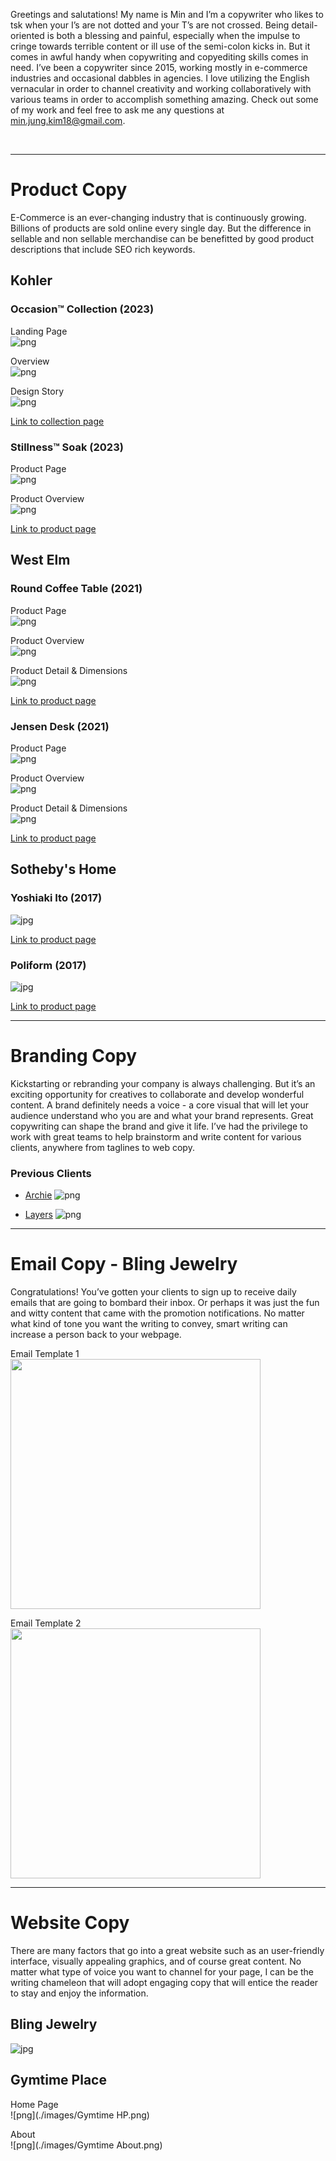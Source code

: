 Greetings and salutations! My name is Min and I’m a copywriter who likes to tsk when your I’s are not dotted and your T’s are not crossed. Being detail-oriented is both a blessing and painful, especially when the impulse to cringe towards terrible content or ill use of the semi-colon kicks in. But it comes in awful handy when copywriting and copyediting skills comes in need. I’ve been a copywriter since 2015, working mostly in e-commerce industries and occasional dabbles in agencies. I love utilizing the English vernacular in order to channel creativity and working collaboratively with various teams in order to accomplish something amazing. Check out some of my work and feel free to ask me any questions at min.jung.kim18@gmail.com.

<br />

***

# Product Copy
E-Commerce is an ever-changing industry that is continuously growing. Billions of products are sold online every single day. But the difference in sellable and non sellable merchandise can be benefitted by good product descriptions that include SEO rich keywords.

## Kohler

### Occasion™ Collection (2023)

Landing Page<br>
![png](./images/kohler_occasion_1.png)

Overview<br>
![png](./images/kohler_occasion_2.png)

Design Story<br>
![png](./images/kohler_occasion_3.png)

[Link to collection page](https://www.studiokohler.com/content/kohler-kds/en-us/featured/collections/fixtures-collections/occasion-collection.html)

### Stillness™ Soak (2023)

Product Page<br>
![png](./images/kohler_stillness_soak_1.png)

Product Overview<br>
![png](./images/kohler_stillness_soak_2.png)

[Link to product page](https://www.studiokohler.com/en-us/bathroom/bathing/31404-kohler-plumbinguscanada.html?sku=K-31404-HW1)

## West Elm

### Round Coffee Table (2021)

Product Page<br>
![png](./images/west_elm_coffee_table_1.png)

Product Overview<br>
![png](./images/west_elm_coffee_table_2.png)

Product Detail & Dimensions<br>
![png](./images/west_elm_coffee_table_3.png)

[Link to product page](https://www.westelm.com/products/mid-century-art-display-round-coffee-table-cloud-h4475/)

### Jensen Desk (2021)
Product Page<br>
![png](./images/west_elm_desk_1.png)

Product Overview<br>
![png](./images/west_elm_desk_2.png)

Product Detail & Dimensions<br>
![png](./images/west_elm_desk_3.png)<br>

[Link to product page](https://www.westelm.com/products/jensen-desk-h1694/)

## Sotheby's Home

### Yoshiaki Ito (2017)
![jpg](./images/yoshiaki_ito_edited.jpg)<br>

[Link to product page](https://sothebyshome.com/yoshiaki-ito-yosegi-stool-sea-63536-52484.html#)

### Poliform (2017)
![jpg](./images/poliform_sofa_edited.jpg)<br>

[Link to product page](https://sothebyshome.com/poliform-long-island-05-sofa-and-service-tables-sea-58946-47687.html)

***

# Branding Copy
Kickstarting or rebranding your company is always challenging. But it’s an exciting opportunity for creatives to collaborate and develop wonderful content. A brand definitely needs a voice - a core visual that will let your audience understand who you are and what your brand represents. Great copywriting can shape the brand and give it life. I’ve had the privilege to work with great teams to help brainstorm and write content for various clients, anywhere from taglines to web copy.

### Previous Clients
- [Archie](https://www.callarchie.com/)
![png](./images/archie_landing.png)

- [Layers](https://layerslife.com/)
![png](./images/layers_landing.png)

***

# Email Copy - Bling Jewelry
Congratulations! You’ve gotten your clients to sign up to receive daily emails that are going to bombard their inbox. Or perhaps it was just the fun and witty content that came with the promotion notifications. No matter what kind of tone you want the writing to convey, smart writing can increase a person back to your webpage.

Email Template 1<br>
<img src="./images/BlingJewelry-August-Birthstone.jpg" width="400">

Email Template 2<br>
<img src="./images/BlingJewelry-summer-nautical-jewelry.jpg" width="400">

***

# Website Copy
There are many factors that go into a great website such as an user-friendly interface, visually appealing graphics, and of course great content. No matter what type of voice you want to channel for your page, I can be the writing chameleon that will adopt engaging copy that will entice the reader to stay and enjoy the information.

## Bling Jewelry
![jpg](./images/BlingJewelry-homepage-June.jpg)

## Gymtime Place
Home Page<br>
![png](./images/Gymtime HP.png)<br>

About<br>
![png](./images/Gymtime About.png)
